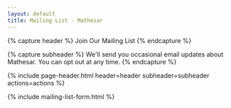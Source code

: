 ```yaml
---
layout: default
title: Mailing List - Mathesar
---
```


{% capture header %}
Join Our Mailing List
{% endcapture %}

{% capture subheader %}
We'll send you occasional email updates about Mathesar. You can opt out at any time. 
{% endcapture %}

{% include page-header.html header=header subheader=subheader actions=actions %}

{% include mailing-list-form.html %}